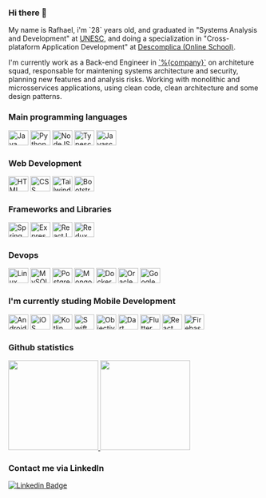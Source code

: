 ### Hi there 👋

<p>
  My name is Rafhael, i'm `28` years old, and graduated in "Systems Analysis and Development" at <a href="http://virtual.unesc.net/graduacao/analise-e-desenvolvimento-de-sistemas" target="_blank">UNESC</a>, and doing a specialization in "Cross-plataform Application Development" at <a href="https://descomplica.com.br/pos-graduacao/tecnologia/pos-em-projetos-de-aplicativos-moveis-multiplataforma/" target="_blank">Descomplica (Online School)</a>. 
</p>
<p>
  I'm currently work as a Back-end Engineer in <a href="`%{companyPage}`" target="_blank">`%{company}`</a> on architeture squad, responsable for maintening systems architecture and security, planning new features and analysis risks. Working with monolithic and microsservices applications, using clean code, clean architecture and some design patterns. 
</p>
 
<div style="display: inline_block">  

  ### Main programming languages
  <img alt="Java" title="Java" height="30" width="40" src="https://cdn.jsdelivr.net/gh/devicons/devicon/icons/java/java-original.svg">
  <img alt="Python" title="Python" height="30" width="40" src="https://cdn.jsdelivr.net/gh/devicons/devicon/icons/python/python-original.svg" />
  <img alt="NodeJS" title="NodeJS" height="30" width="40" src="https://cdn.jsdelivr.net/gh/devicons/devicon/icons/nodejs/nodejs-original.svg" />
  <img alt="Typescript" title="Typescript" height="30" width="40" src="https://cdn.jsdelivr.net/gh/devicons/devicon/icons/typescript/typescript-original.svg">
  <img alt="Javascript" title="Javascript" height="30" width="40" src="https://cdn.jsdelivr.net/gh/devicons/devicon/icons/javascript/javascript-original.svg">  

  ### Web Development
  <img alt="HTML" title="HTML" height="30" width="40" src="https://cdn.jsdelivr.net/gh/devicons/devicon/icons/html5/html5-original.svg" />        
  <img alt="CSS" title="CSS" height="30" width="40" src="https://cdn.jsdelivr.net/gh/devicons/devicon/icons/css3/css3-original.svg" />              
  <img alt="Tailwind CSS" title="Tailwind CSS" height="30" width="40" src="https://cdn.jsdelivr.net/gh/devicons/devicon/icons/tailwindcss/tailwindcss-plain.svg" />
  <img alt="Bootstrap" title="Bootstrap" height="30" width="40" src="https://cdn.jsdelivr.net/gh/devicons/devicon/icons/bootstrap/bootstrap-plain.svg" />        

  ### Frameworks and Libraries
  <img alt="Spring" title="Spring" height="30" width="40" src="https://cdn.jsdelivr.net/gh/devicons/devicon/icons/spring/spring-original.svg">  
  <img alt="Express" title="Express" height="30" width="40" src="https://cdn.jsdelivr.net/gh/devicons/devicon/icons/express/express-original.svg" />       <img alt="ReactJS" title="ReactJS" height="30" width="40" src="https://cdn.jsdelivr.net/gh/devicons/devicon/icons/react/react-original.svg">
  <img alt="Redux" title="Redux" height="30" width="40" src="https://cdn.jsdelivr.net/gh/devicons/devicon/icons/redux/redux-original.svg" />
                       
  ### Devops
  <img alt="Linux env" title="Linux env" height="30" width="40" src="https://cdn.jsdelivr.net/gh/devicons/devicon/icons/linux/linux-original.svg" />        
  <img alt="MySQL" title="MySQL" height="30" width="40" src="https://cdn.jsdelivr.net/gh/devicons/devicon/icons/mysql/mysql-original.svg" />              
  <img alt="PostgreSQL" title="PostgreSQL" height="30" width="40" src="https://cdn.jsdelivr.net/gh/devicons/devicon/icons/postgresql/postgresql-original.svg">  
  <img alt="MongoDB" title="MongoDB" height="30" width="40" src="https://cdn.jsdelivr.net/gh/devicons/devicon/icons/mongodb/mongodb-original.svg">  
  <img alt="Docker" title="Docker" height="30" width="40" src="https://cdn.jsdelivr.net/gh/devicons/devicon/icons/docker/docker-original.svg">           
  <img alt="Oracle" title="Oracle" height="30" width="40" src="https://cdn.jsdelivr.net/gh/devicons/devicon/icons/oracle/oracle-original.svg" />
  <img alt="Google Cloud" title="Google Cloud" height="30" width="40" src="https://cdn.jsdelivr.net/gh/devicons/devicon/icons/googlecloud/googlecloud-original.svg" />
          
  ### I'm currently studing Mobile Development
  <img alt="Android" title="Android" height="30" width="40" src="https://cdn.jsdelivr.net/gh/devicons/devicon/icons/android/android-original.svg" />
  <img alt="iOS" title="iOS" height="30" width="40" src="https://cdn.jsdelivr.net/gh/devicons/devicon/icons/apple/apple-original.svg" />
  <img alt="Kotlin" title="Kotlin" height="30" width="40" src="https://cdn.jsdelivr.net/gh/devicons/devicon/icons/kotlin/kotlin-original.svg" />
  <img alt="Swift" title="Swift" height="30" width="40" src="https://cdn.jsdelivr.net/gh/devicons/devicon/icons/swift/swift-original.svg" />
  <img alt="Objective-C" title="Objective-C" height="30" width="40" src="https://cdn.jsdelivr.net/gh/devicons/devicon/icons/objectivec/objectivec-plain.svg" />
  <img alt="Dart" title="Dart" height="30" width="40" src="https://cdn.jsdelivr.net/gh/devicons/devicon/icons/dart/dart-original.svg" />
  <img alt="Flutter" title="Flutter" height="30" width="40" src="https://cdn.jsdelivr.net/gh/devicons/devicon/icons/flutter/flutter-original.svg" />
  <img alt="React Native" title="React Native" height="30" width="40" src="https://cdn.jsdelivr.net/gh/devicons/devicon/icons/react/react-original.svg">
  <img alt="Firebase" title="Firebase" height="30" width="40" src="https://cdn.jsdelivr.net/gh/devicons/devicon/icons/firebase/firebase-plain-wordmark.svg" />                              
</div>

### Github statistics
<a href="https://github.com/rafhaelbarabas">
  <img height="180em" src="https://github-readme-stats-eight-theta.vercel.app/api?username=rafhaelbarabas&show_icons=true&theme=solarized-dark&include_all_commits=true&count_private=true"/>
  <img height="180em" src="https://github-readme-stats-eight-theta.vercel.app/api/top-langs/?username=rafhaelbarabas&layout=compact&langs_count=8&theme=solarized-dark&hide=html,css"/>
</a> 

### Contact me via LinkedIn 
[![Linkedin Badge](https://img.shields.io/badge/-Rafhael%20Barabas-blue?style=flat-square&logo=Linkedin&logoColor=white&link=https://www.linkedin.com/in/rafhael-andrade-barabas-9ab1547a/)](https://www.linkedin.com/in/rafhael-andrade-barabas-9ab1547a/)

